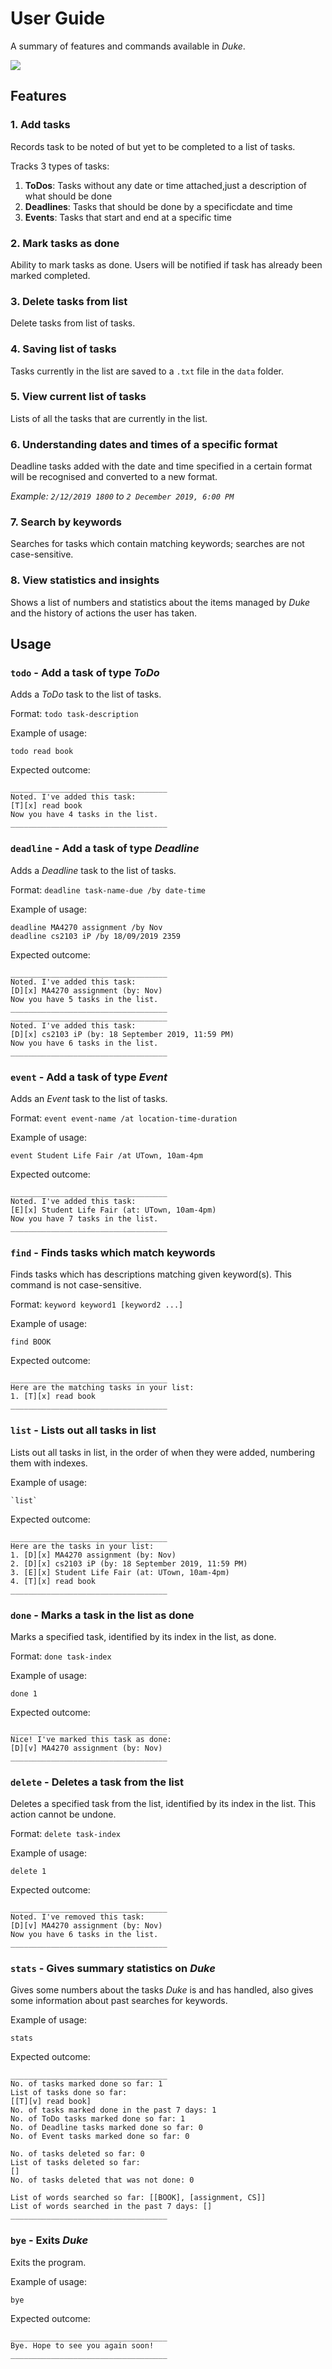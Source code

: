 # User Guide

A summary of features and commands available in _Duke_.

<img src="Ui.png">

## Features 

### 1. Add tasks

Records task to be noted of but yet to be completed to a list of tasks.

Tracks 3 types of tasks:
1. **ToDos**: Tasks without any date or time attached,just a description of what should be done
2. **Deadlines**: Tasks that should be done by a specificdate and time
3. **Events**: Tasks that start and end at a specific time

### 2. Mark tasks as done

Ability to mark tasks as done. Users will be notified if task has already been marked completed.

### 3. Delete tasks from list

Delete tasks from list of tasks.

### 4. Saving list of tasks

Tasks currently in the list are saved to a `.txt` file in the `data` folder.

### 5. View current list of tasks

Lists of all the tasks that are currently in the list.

### 6. Understanding dates and times of a specific format

Deadline tasks added with the date and time specified in a certain format will be recognised and converted to a new format.

_Example: `2/12/2019 1800` to `2 December 2019, 6:00 PM`_

### 7. Search by keywords

Searches for tasks which contain matching keywords; searches are not case-sensitive.

### 8. View statistics and insights

Shows a list of numbers and statistics about the items managed by _Duke_ and the history of actions the user has taken.

## Usage

### `todo` - Add a task of type _ToDo_

Adds a _ToDo_ task to the list of tasks.

Format: `todo task-description`

Example of usage: 

	todo read book

Expected outcome:

    ___________________________________
    Noted. I've added this task:
    [T][x] read book
    Now you have 4 tasks in the list.
    ___________________________________

### `deadline` - Add a task of type _Deadline_

Adds a _Deadline_ task to the list of tasks.

Format: `deadline task-name-due /by date-time`

Example of usage: 

	deadline MA4270 assignment /by Nov
	deadline cs2103 iP /by 18/09/2019 2359

Expected outcome:

    ___________________________________
    Noted. I've added this task:
    [D][x] MA4270 assignment (by: Nov)
    Now you have 5 tasks in the list.
    ___________________________________
    ___________________________________
    Noted. I've added this task:
    [D][x] cs2103 iP (by: 18 September 2019, 11:59 PM)
    Now you have 6 tasks in the list.
    ___________________________________

### `event` - Add a task of type _Event_

Adds an _Event_ task to the list of tasks.

Format: `event event-name /at location-time-duration`

Example of usage: 

	event Student Life Fair /at UTown, 10am-4pm


Expected outcome:

    ___________________________________
    Noted. I've added this task:
    [E][x] Student Life Fair (at: UTown, 10am-4pm)
    Now you have 7 tasks in the list.
    ___________________________________

### `find` - Finds tasks which match keywords

Finds tasks which has descriptions matching given keyword(s). This command is not case-sensitive.

Format: `keyword keyword1 [keyword2 ...]`

Example of usage: 

	find BOOK

Expected outcome:

    ___________________________________
    Here are the matching tasks in your list:
    1. [T][x] read book
    ___________________________________

### `list` - Lists out all tasks in list

Lists out all tasks in list, in the order of when they were added, numbering them with indexes.

Example of usage: 

	`list`

Expected outcome:

    ___________________________________
    Here are the tasks in your list:
    1. [D][x] MA4270 assignment (by: Nov)
    2. [D][x] cs2103 iP (by: 18 September 2019, 11:59 PM)
    3. [E][x] Student Life Fair (at: UTown, 10am-4pm)
    4. [T][x] read book
    ___________________________________

### `done` - Marks a task in the list as done

Marks a specified task, identified by its index in the list, as done.

Format: `done task-index`

Example of usage: 

	done 1

Expected outcome:

    ___________________________________
    Nice! I've marked this task as done:
    [D][v] MA4270 assignment (by: Nov)
    ___________________________________

### `delete` - Deletes a task from the list

Deletes a specified task from the list, identified by its index in the list. This action cannot be undone.

Format: `delete task-index`

Example of usage: 

	delete 1

Expected outcome:

    ___________________________________
    Noted. I've removed this task:
    [D][v] MA4270 assignment (by: Nov)
    Now you have 6 tasks in the list.
    ___________________________________

### `stats` - Gives summary statistics on _Duke_

Gives some numbers about the tasks _Duke_ is and has handled, also gives some information about past searches for keywords.

Example of usage: 

	stats

Expected outcome:

    ___________________________________
	No. of tasks marked done so far: 1
	List of tasks done so far:
	[[T][v] read book]
	No. of tasks marked done in the past 7 days: 1
	No. of ToDo tasks marked done so far: 1
	No. of Deadline tasks marked done so far: 0
	No. of Event tasks marked done so far: 0

	No. of tasks deleted so far: 0
	List of tasks deleted so far:
	[]
	No. of tasks deleted that was not done: 0

	List of words searched so far: [[BOOK], [assignment, CS]]
	List of words searched in the past 7 days: []
    ___________________________________

### `bye` - Exits _Duke_

Exits the program.

Example of usage:

	bye

Expected outcome:

    ___________________________________
    Bye. Hope to see you again soon!
    ___________________________________
